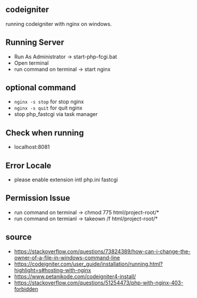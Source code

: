 ## codeigniter

running codeigniter with nginx on windows.

## Running Server

- Run As Administrator -> start-php-fcgi.bat
- Open terminal
- run command on terminal -> start nginx

## optional command

- `nginx -s stop` for stop nginx
- `nginx -s quit` for quit nginx
- stop php_fastcgi via task manager

## Check when running

- localhost:8081

## Error Locale

- please enable extension intl php.ini fastcgi

## Permission Issue

- run command on terminal -> chmod 775 html/project-root/\*
- run command on termianl -> takeown /f html/project-root/\*

## source

- https://stackoverflow.com/questions/73824389/how-can-i-change-the-owner-of-a-file-in-windows-command-line
- https://codeigniter.com/user_guide/installation/running.html?highlight=s#hosting-with-nginx
- https://www.petanikode.com/codeigniter4-install/
- https://stackoverflow.com/questions/51254473/php-with-nginx-403-forbidden
